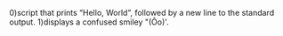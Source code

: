 0)script that prints “Hello, World”, followed by a new line to the standard output.
1)displays a confused smiley "(Ôo)'.
